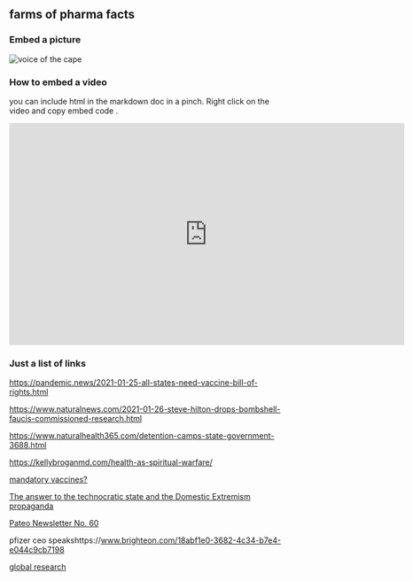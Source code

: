 ## farms of pharma facts

### Embed a picture

![voice of the cape](/img/ivermectin.jpg)

### How to embed a video

you can include html in the markdown doc in a pinch. Right click on the video and copy embed code . 



<iframe width="713" height="401" src="https://www.youtube.com/embed/sytPVQbhFi8" frameborder="0" allow="accelerometer; autoplay; clipboard-write; encrypted-media; gyroscope; picture-in-picture" allowfullscreen></iframe>

### Just a list of links

https://pandemic.news/2021-01-25-all-states-need-vaccine-bill-of-rights.html


https://www.naturalnews.com/2021-01-26-steve-hilton-drops-bombshell-faucis-commissioned-research.html

https://www.naturalhealth365.com/detention-camps-state-government-3688.html

https://kellybroganmd.com/health-as-spiritual-warfare/

[mandatory vaccines?](https://upvir.al/ref/ay52316142)

[The answer to the technocratic state and the Domestic Extremism propaganda](https://dlive.tv/p/dbroze+bU0M8RYGg)

[Pateo Newsletter No. 60](https://pateo.nl/HTML/EN/Bulletin/Newsletter060.htm)


pfizer ceo speakshttps://www.brighteon.com/18abf1e0-3682-4c34-b7e4-e044c9cb7198

[global research](https://www.globalresearch.ca/german-court-rules-covid-19-lockdowns-unconstitutional/5735337/)